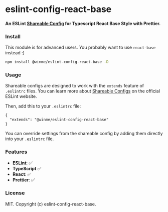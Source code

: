 # eslint-config-react-base

#### An ESLint [Shareable Config](http://eslint.org/docs/developer-guide/shareable-configs) for Typescript React Base Style with Prettier.

### Install

This module is for advanced users. You probably want to use `react-base` instead :)

```bash
npm install @winme/eslint-config-react-base -D
```

### Usage

Shareable configs are designed to work with the `extends` feature of `.eslintrc` files.
You can learn more about
[Shareable Configs](http://eslint.org/docs/developer-guide/shareable-configs) on the
official ESLint website.

Then, add this to your `.eslintrc` file:

```
{
  "extends": "@winme/eslint-config-react-base"
}
```

You can override settings from the shareable config by adding them directly into your
`.eslintrc` file.

### Features
- **ESLint**: ✅
- **TypeScript** ✅
- **React**: ✅
- **Prettier**: ✅



### License

MIT. Copyright (c) eslint-config-react-base.